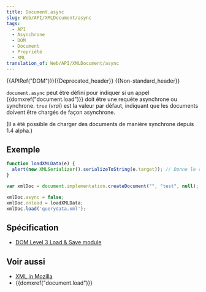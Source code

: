 ```yaml
---
title: Document.async
slug: Web/API/XMLDocument/async
tags:
  - API
  - Asynchrone
  - DOM
  - Document
  - Propriété
  - XML
translation_of: Web/API/XMLDocument/async
---
```

{{APIRef("DOM")}}{{Deprecated_header}} {{Non-standard_header}}

`document.async` peut être défini pour indiquer si un appel {{domxref("document.load")}} doit être une requête asynchrone ou synchrone. `true` (_vrai_) est la valeur par défaut, indiquant que les documents doivent être chargés de façon asynchrone.

(Il a été possible de charger des documents de manière synchrone depuis 1.4 alpha.)

## Exemple

```js
function loadXMLData(e) {
  alert(new XMLSerializer().serializeToString(e.target)); // Donne le contenu querydata.xml sous forme "string" (chaîne de caractère)
}

var xmlDoc = document.implementation.createDocument("", "test", null);

xmlDoc.async = false;
xmlDoc.onload = loadXMLData;
xmlDoc.load('querydata.xml');
```

## Spécification

- [DOM Level 3 Load & Save module](http://www.w3.org/TR/DOM-Level-3-LS/load-save.html#LS-DocumentLS)

## Voir aussi

- [XML in Mozilla](/fr/docs/XML_dans_Mozilla)
- {{domxref("document.load")}}
